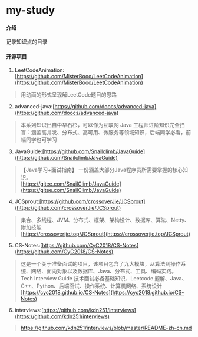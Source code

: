 # my-study

#### 介绍
记录知识点的目录

#### 开源项目
1. LeetCodeAnimation:[https://github.com/MisterBooo/LeetCodeAnimation](https://github.com/MisterBooo/LeetCodeAnimation)
> 用动画的形式呈现解LeetCode题目的思路
  
2. advanced-java:[https://github.com/doocs/advanced-java](https://github.com/doocs/advanced-java)
> 本系列知识出自中华石杉，可以作为互联网 Java 工程师进阶知识完全扫盲：涵盖高并发、分布式、高可用、微服务等领域知识，后端同学必看，前端同学也可学习

3. JavaGuide:[https://github.com/Snailclimb/JavaGuide](https://github.com/Snailclimb/JavaGuide)
> 【Java学习+面试指南】 一份涵盖大部分Java程序员所需要掌握的核心知识。 <br>
  [https://gitee.com/SnailClimb/JavaGuide](https://gitee.com/SnailClimb/JavaGuide)

4. JCSprout:[https://github.com/crossoverJie/JCSprout](https://github.com/crossoverJie/JCSprout)
> 集合、多线程、JVM、分布式、框架、架构设计、数据库、算法、Netty、附加技能<br>
  [https://crossoverjie.top/JCSprout](https://crossoverjie.top/JCSprout)
    

5. CS-Notes:[https://github.com/CyC2018/CS-Notes](https://github.com/CyC2018/CS-Notes)
> 这是一个关于准备面试的项目，该项目包含了九大模块，从算法到操作系统、网络、面向对象以及数据库、Java、分布式、工具、编码实践。<br> 
  Tech Interview Guide 技术面试必备基础知识、Leetcode 题解、Java、C++、Python、后端面试、操作系统、计算机网络、系统设计 <br> 
  [https://cyc2018.github.io/CS-Notes](https://cyc2018.github.io/CS-Notes)

6. interviews:[https://github.com/kdn251/interviews](https://github.com/kdn251/interviews)
> https://github.com/kdn251/interviews/blob/master/README-zh-cn.md
